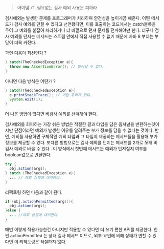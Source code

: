 > 아이템 71. 필요없는 검사 예외 사용은 피하라 

검사예외는 발생한 문제를 프로그래머가 처리하여 안전성을 높이게끔 해준다. 어떤 메서드가 검사 예외를 던질 수 있다고 선언됐다면, 이를 호출하는 코드에서는 catch블록을 두어 그 예외를 붙잡아 처리하거나 더 바깥으로 던져 문제를 전파해야만 한다. 더구나 검사 예외를 던지는 메서드는 스트림 안에서 직접 사용할 수 없기 때문에 자바 8 부터는 부담이 더욱 커졌다.



과연 다음이 최선인가 ? 

```java
} catch(TheCheckedException e){
  throw new AssertionError(); // 일어날 수 없다.
}
```

아니면 다음 방식은 어떤가 ?

```java
} catch(ThecCheckedException e){
  e.printStackTrace(); // 이런 우리가 졌다.
  System.exit(1);
}
```

더 나은 방법이 없다면 비검사 예외를 선택해야 한다.





검사예외를 회피하는 가장 쉬운 방법은 적절한 결과 타입을 담은 옵셔널을 반환하는것이지만 단점이라면 예외가 발생한 이유를 알려주는 부가 정보를 담을 수 없다는 것이다. 반면, 예외를 사용하면 구체적인 예외 타입과 그 타입이 제공하는 메서드들을 활용해 부가 정보를 제공할 수 있다. 또다른 방법으로는 검사 예외를 던지는 메서드를 2개로 쪼개 비검사 예외로 바꿀 수 있다 . 이 방식에서 첫번째 메서드는 예외가 던져질지 여부를 boolean값으로 반환한다. 

```java
try {
  obj.action(args);
} catch (TheCheckedException e){
  ... // 예외 상황에 대처한다.
}
```

리팩토링 하면 다음과 같이 된다.

```java
if (obj.actionPermitted(args)){
  obj.action(args);
}else {
  ... //예외 상황에 대처한다. 
}
```

매번 이렇게 적용가능한건 아니지만 적용할 수 있다면 더 쓰기 편한 API를 제공한다. 한편 actionPermitted 는 상태 검사 메서드 이므로, 외부 요인에 의해 상태가 변할 수 있다면 이 리팩토링은 적절하지 않다. 

